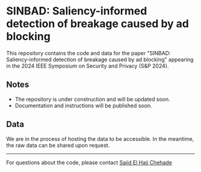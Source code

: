 # SINBAD: Saliency-informed detection of breakage caused by ad blocking

This repository contains the code and data for the paper "SINBAD: Saliency-informed detection of breakage caused by ad blocking" appearing in the 2024 IEEE Symposium on Security and Privacy (S&P 2024).

## Notes
- The repository is under construction and will be updated soon.
- Documentation and instructions will be published soon.

## Data
We are in the process of hosting the data to be accessible. In the meantime, the raw data can be shared upon request. 

---
For questions about the code, please contact [Saiid El Hajj Chehade](mailto:saiid.elhajjchehade@epfl.ch)
